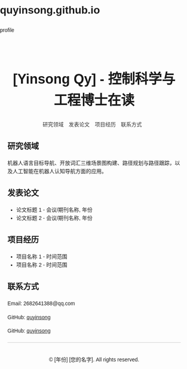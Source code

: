 # quyinsong.github.io
profile

<!DOCTYPE html>
<html lang="zh-CN">
<head>
    <meta charset="UTF-8">
    <meta name="viewport" content="width=device-width, initial-scale=1.0">
    <title>控制科学与工程博士 - [您的名字]</title>
    <style>
        body {
            font-family: 'Arial', sans-serif;
            line-height: 1.6;
            margin: 0;
            padding: 0;
        }
        .container {
            max-width: 800px;
            margin: 20px auto;
            padding: 20px;
        }
        header {
            text-align: center;
            margin-bottom: 20px;
        }
        header h1 {
            font-size: 36px;
        }
        nav {
            text-align: center;
            margin-bottom: 20px;
        }
        nav ul {
            list-style: none;
            padding: 0;
        }
        nav ul li {
            display: inline;
            margin-right: 10px;
        }
        nav ul li a {
            text-decoration: none;
            color: #333;
        }
        section {
            margin-bottom: 20px;
        }
        footer {
            text-align: center;
            margin-top: 20px;
            padding-top: 20px;
            border-top: 1px solid #ccc;
        }
    </style>
</head>
<body>
    <div class="container">
        <header>
            <h1>[Yinsong Qy] - 控制科学与工程博士在读</h1>
        </header>
        <nav>
            <ul>
                <li><a href="#research">研究领域</a></li>
                <li><a href="#publications">发表论文</a></li>
                <li><a href="#projects">项目经历</a></li>
                <li><a href="#contact">联系方式</a></li>
            </ul>
        </nav>
        <section id="research">
            <h2>研究领域</h2>
            <p>机器人语言目标导航、开放词汇三维场景图构建、路径规划与路径跟踪，以及人工智能在机器人认知导航方面的应用。</p>
        </section>
        <section id="publications">
            <h2>发表论文</h2>
            <ul>
                <!-- 在这里添加您的论文列表 -->
                <li>论文标题 1 - 会议/期刊名称, 年份</li>
                <li>论文标题 2 - 会议/期刊名称, 年份</li>
                <!-- 更多论文... -->
            </ul>
        </section>
        <section id="projects">
            <h2>项目经历</h2>
            <ul>
                <!-- 在这里添加您的项目列表 -->
                <li>项目名称 1 - 时间范围</li>
                <li>项目名称 2 - 时间范围</li>
                <!-- 更多项目... -->
            </ul>
        </section>
        <section id="contact">
            <h2>联系方式</h2>
            <p>Email: 2682641388@qq.com</p>
            <p>GitHub: <a href="https://github.com/quyinsong">quyinsong</a></p>
            <p>GitHub: <a href="https://github.com/quyinsong">quyinsong</a></p>
        </section>
        <footer>
            <p>&copy; [年份] [您的名字]. All rights reserved.</p>
        </footer>
    </div>
</body>
</html>

